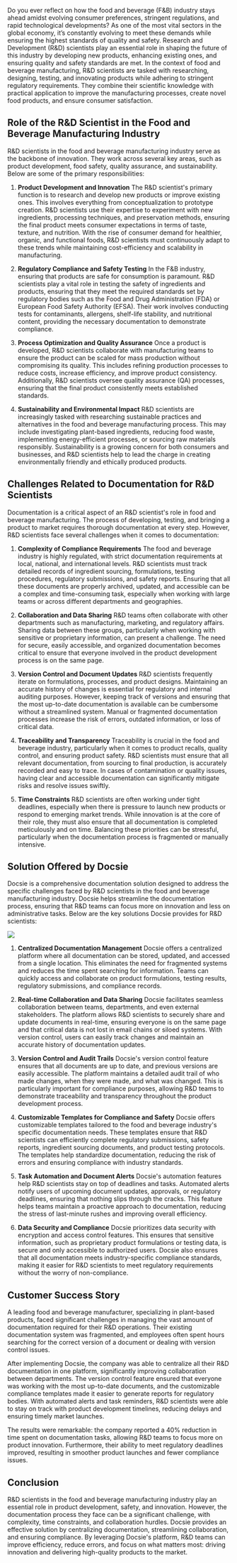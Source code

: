 Do you ever reflect on how the food and beverage (F&B) industry stays ahead amidst evolving consumer preferences, stringent regulations, and rapid technological developments? As one of the most vital sectors in the global economy, it’s constantly evolving to meet these demands while ensuring the highest standards of quality and safety. Research and Development (R&D) scientists play an essential role in shaping the future of this industry by developing new products, enhancing existing ones, and ensuring quality and safety standards are met. In the context of food and beverage manufacturing, R&D scientists are tasked with researching, designing, testing, and innovating products while adhering to stringent regulatory requirements. They combine their scientific knowledge with practical application to improve the manufacturing processes, create novel food products, and ensure consumer satisfaction.

## Role of the R&D Scientist in the Food and Beverage Manufacturing Industry

R&D scientists in the food and beverage manufacturing industry serve as the backbone of innovation. They work across several key areas, such as product development, food safety, quality assurance, and sustainability. Below are some of the primary responsibilities:

1. **Product Development and Innovation**
The R&D scientist's primary function is to research and develop new products or improve existing ones. This involves everything from conceptualization to prototype creation. R&D scientists use their expertise to experiment with new ingredients, processing techniques, and preservation methods, ensuring the final product meets consumer expectations in terms of taste, texture, and nutrition. With the rise of consumer demand for healthier, organic, and functional foods, R&D scientists must continuously adapt to these trends while maintaining cost-efficiency and scalability in manufacturing.

2. **Regulatory Compliance and Safety Testing**
In the F&B industry, ensuring that products are safe for consumption is paramount. R&D scientists play a vital role in testing the safety of ingredients and products, ensuring that they meet the required standards set by regulatory bodies such as the Food and Drug Administration (FDA) or European Food Safety Authority (EFSA). Their work involves conducting tests for contaminants, allergens, shelf-life stability, and nutritional content, providing the necessary documentation to demonstrate compliance.

3. **Process Optimization and Quality Assurance**
Once a product is developed, R&D scientists collaborate with manufacturing teams to ensure the product can be scaled for mass production without compromising its quality. This includes refining production processes to reduce costs, increase efficiency, and improve product consistency. Additionally, R&D scientists oversee quality assurance (QA) processes, ensuring that the final product consistently meets established standards.

4. **Sustainability and Environmental Impact**
R&D scientists are increasingly tasked with researching sustainable practices and alternatives in the food and beverage manufacturing process. This may include investigating plant-based ingredients, reducing food waste, implementing energy-efficient processes, or sourcing raw materials responsibly. Sustainability is a growing concern for both consumers and businesses, and R&D scientists help to lead the charge in creating environmentally friendly and ethically produced products.

## Challenges Related to Documentation for R&D Scientists

Documentation is a critical aspect of an R&D scientist's role in food and beverage manufacturing. The process of developing, testing, and bringing a product to market requires thorough documentation at every step. However, R&D scientists face several challenges when it comes to documentation:

1. **Complexity of Compliance Requirements**
The food and beverage industry is highly regulated, with strict documentation requirements at local, national, and international levels. R&D scientists must track detailed records of ingredient sourcing, formulations, testing procedures, regulatory submissions, and safety reports. Ensuring that all these documents are properly archived, updated, and accessible can be a complex and time-consuming task, especially when working with large teams or across different departments and geographies.

2. **Collaboration and Data Sharing**
R&D teams often collaborate with other departments such as manufacturing, marketing, and regulatory affairs. Sharing data between these groups, particularly when working with sensitive or proprietary information, can present a challenge. The need for secure, easily accessible, and organized documentation becomes critical to ensure that everyone involved in the product development process is on the same page.

3. **Version Control and Document Updates**
R&D scientists frequently iterate on formulations, processes, and product designs. Maintaining an accurate history of changes is essential for regulatory and internal auditing purposes. However, keeping track of versions and ensuring that the most up-to-date documentation is available can be cumbersome without a streamlined system. Manual or fragmented documentation processes increase the risk of errors, outdated information, or loss of critical data.

4. **Traceability and Transparency**
Traceability is crucial in the food and beverage industry, particularly when it comes to product recalls, quality control, and ensuring product safety. R&D scientists must ensure that all relevant documentation, from sourcing to final production, is accurately recorded and easy to trace. In cases of contamination or quality issues, having clear and accessible documentation can significantly mitigate risks and resolve issues swiftly.

5. **Time Constraints**
R&D scientists are often working under tight deadlines, especially when there is pressure to launch new products or respond to emerging market trends. While innovation is at the core of their role, they must also ensure that all documentation is completed meticulously and on time. Balancing these priorities can be stressful, particularly when the documentation process is fragmented or manually intensive.

## Solution Offered by Docsie

Docsie is a comprehensive documentation solution designed to address the specific challenges faced by R&D scientists in the food and beverage manufacturing industry. Docsie helps streamline the documentation process, ensuring that R&D teams can focus more on innovation and less on administrative tasks. Below are the key solutions Docsie provides for R&D scientists:

![](https://cdn.docsie.io/workspace_PxAvC1Uenuc7ad6H3/doc_wn84Jkoc6hIMTO2eE/file_qExKrkigm1iM8CxF8/image_2ddb26ec-2a4a-6705-91b6-6180ad01f5d7.jpg)

1. **Centralized Documentation Management**
Docsie offers a centralized platform where all documentation can be stored, updated, and accessed from a single location. This eliminates the need for fragmented systems and reduces the time spent searching for information. Teams can quickly access and collaborate on product formulations, testing results, regulatory submissions, and compliance records.

2. **Real-time Collaboration and Data Sharing**
Docsie facilitates seamless collaboration between teams, departments, and even external stakeholders. The platform allows R&D scientists to securely share and update documents in real-time, ensuring everyone is on the same page and that critical data is not lost in email chains or siloed systems. With version control, users can easily track changes and maintain an accurate history of documentation updates.

3. **Version Control and Audit Trails**
Docsie's version control feature ensures that all documents are up to date, and previous versions are easily accessible. The platform maintains a detailed audit trail of who made changes, when they were made, and what was changed. This is particularly important for compliance purposes, allowing R&D teams to demonstrate traceability and transparency throughout the product development process.

4. **Customizable Templates for Compliance and Safety**
Docsie offers customizable templates tailored to the food and beverage industry's specific documentation needs. These templates ensure that R&D scientists can efficiently complete regulatory submissions, safety reports, ingredient sourcing documents, and product testing protocols. The templates help standardize documentation, reducing the risk of errors and ensuring compliance with industry standards.

5. **Task Automation and Document Alerts**
Docsie's automation features help R&D scientists stay on top of deadlines and tasks. Automated alerts notify users of upcoming document updates, approvals, or regulatory deadlines, ensuring that nothing slips through the cracks. This feature helps teams maintain a proactive approach to documentation, reducing the stress of last-minute rushes and improving overall efficiency.

6. **Data Security and Compliance**
Docsie prioritizes data security with encryption and access control features. This ensures that sensitive information, such as proprietary product formulations or testing data, is secure and only accessible to authorized users. Docsie also ensures that all documentation meets industry-specific compliance standards, making it easier for R&D scientists to meet regulatory requirements without the worry of non-compliance.

## Customer Success Story

A leading food and beverage manufacturer, specializing in plant-based products, faced significant challenges in managing the vast amount of documentation required for their R&D operations. Their existing documentation system was fragmented, and employees often spent hours searching for the correct version of a document or dealing with version control issues.

After implementing Docsie, the company was able to centralize all their R&D documentation in one platform, significantly improving collaboration between departments. The version control feature ensured that everyone was working with the most up-to-date documents, and the customizable compliance templates made it easier to generate reports for regulatory bodies. With automated alerts and task reminders, R&D scientists were able to stay on track with product development timelines, reducing delays and ensuring timely market launches.

The results were remarkable: the company reported a 40% reduction in time spent on documentation tasks, allowing R&D teams to focus more on product innovation. Furthermore, their ability to meet regulatory deadlines improved, resulting in smoother product launches and fewer compliance issues.

## Conclusion

R&D scientists in the food and beverage manufacturing industry play an essential role in product development, safety, and innovation. However, the documentation process they face can be a significant challenge, with complexity, time constraints, and collaboration hurdles. Docsie provides an effective solution by centralizing documentation, streamlining collaboration, and ensuring compliance. By leveraging Docsie's platform, R&D teams can improve efficiency, reduce errors, and focus on what matters most: driving innovation and delivering high-quality products to the market.

